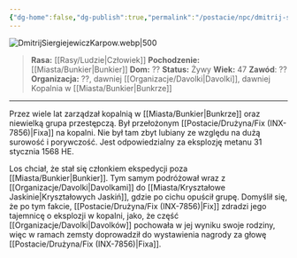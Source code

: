 ```yaml
---
{"dg-home":false,"dg-publish":true,"permalink":"/postacie/npc/dmitrij-siergiejewicz-karpow/","dgPassFrontmatter":true}
---
```


![DmitrijSiergiejewiczKarpow.webp|500](/img/user/Vault/Grafiki/NPC/DmitrijSiergiejewiczKarpow.webp)

> **Rasa:** [[Rasy/Ludzie\|Człowiek]]
> **Pochodzenie:** [[Miasta/Bunkier\|Bunkier]]
> **Dom:** ??
> **Status:** Żywy
> **Wiek:** 47
> **Zawód**: ??
> **Organizacja:** ??, dawniej [[Organizacje/Davolki\|Davolki]], dawniej Kopalnia w [[Miasta/Bunkier\|Bunkrze]]

---

Przez wiele lat zarządzał kopalnią w [[Miasta/Bunkier\|Bunkrze]] oraz niewielką grupa przestępczą. Był przełożonym [[Postacie/Drużyna/Fix (INX-7856)\|Fixa]] na kopalni. Nie był tam zbyt lubiany ze względu na dużą surowość i porywczość. Jest odpowiedzialny za eksplozję metanu 31 stycznia 1568 HE.

Los chciał, że stał się członkiem ekspedycji poza [[Miasta/Bunkier\|Bunkier]]. Tym samym podróżował wraz z [[Organizacje/Davolki\|Davolkami]] do [[Miasta/Kryształowe Jaskinie\|Kryształowych Jaskiń]], gdzie po cichu opuścił grupę. Domyślił się, że po tym fakcie, [[Postacie/Drużyna/Fix (INX-7856)\|Fix]] zdradzi jego tajemnicę o eksplozji w kopalni, jako, że część [[Organizacje/Davolki\|Davolków]] pochowała w jej wyniku swoje rodziny, więc w ramach zemsty doprowadził do wystawienia nagrody za głowę [[Postacie/Drużyna/Fix (INX-7856)\|Fixa]].